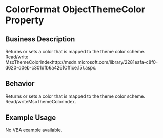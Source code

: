 # ColorFormat ObjectThemeColor Property

## Business Description
Returns or sets a color that is mapped to the theme color scheme. Read/write MsoThemeColorIndexhttp://msdn.microsoft.com/library/2281eafa-c8f0-d620-d0eb-c301dfb6a426(Office.15).aspx.

## Behavior
Returns or sets a color that is mapped to the theme color scheme. Read/writeMsoThemeColorIndex.

## Example Usage
No VBA example available.